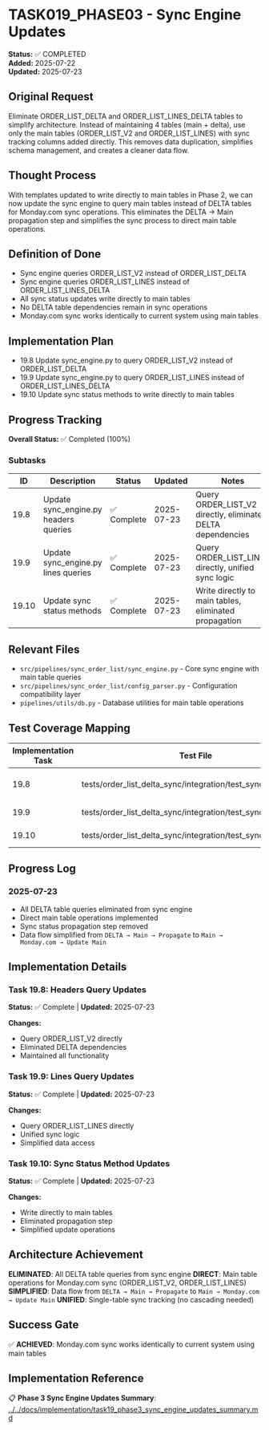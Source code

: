 # TASK019_PHASE03 - Sync Engine Updates

**Status:** ✅ COMPLETED  
**Added:** 2025-07-22  
**Updated:** 2025-07-23

## Original Request
Eliminate ORDER_LIST_DELTA and ORDER_LIST_LINES_DELTA tables to simplify architecture. Instead of maintaining 4 tables (main + delta), use only the main tables (ORDER_LIST_V2 and ORDER_LIST_LINES) with sync tracking columns added directly. This removes data duplication, simplifies schema management, and creates a cleaner data flow.

## Thought Process
With templates updated to write directly to main tables in Phase 2, we can now update the sync engine to query main tables instead of DELTA tables for Monday.com sync operations. This eliminates the DELTA → Main propagation step and simplifies the sync process to direct main table operations.

## Definition of Done
- Sync engine queries ORDER_LIST_V2 instead of ORDER_LIST_DELTA
- Sync engine queries ORDER_LIST_LINES instead of ORDER_LIST_LINES_DELTA
- All sync status updates write directly to main tables
- No DELTA table dependencies remain in sync operations
- Monday.com sync works identically to current system using main tables

## Implementation Plan
- 19.8 Update sync_engine.py to query ORDER_LIST_V2 instead of ORDER_LIST_DELTA
- 19.9 Update sync_engine.py to query ORDER_LIST_LINES instead of ORDER_LIST_LINES_DELTA
- 19.10 Update sync status methods to write directly to main tables

## Progress Tracking

**Overall Status:** ✅ Completed (100%)

### Subtasks
| ID    | Description                                 | Status        | Updated      | Notes                                                      |
|-------|---------------------------------------------|---------------|--------------|------------------------------------------------------------|
| 19.8  | Update sync_engine.py headers queries      | ✅ Complete   | 2025-07-23   | Query ORDER_LIST_V2 directly, eliminated DELTA dependencies |
| 19.9  | Update sync_engine.py lines queries        | ✅ Complete   | 2025-07-23   | Query ORDER_LIST_LINES directly, unified sync logic       |
| 19.10 | Update sync status methods                  | ✅ Complete   | 2025-07-23   | Write directly to main tables, eliminated propagation     |

## Relevant Files
- `src/pipelines/sync_order_list/sync_engine.py` - Core sync engine with main table queries
- `src/pipelines/sync_order_list/config_parser.py` - Configuration compatibility layer
- `pipelines/utils/db.py` - Database utilities for main table operations

## Test Coverage Mapping
| Implementation Task | Test File | Outcome Validated |
|--------------------|-----------|-------------------|
| 19.8               | tests/order_list_delta_sync/integration/test_sync_headers.py | Headers queried from ORDER_LIST_V2 |
| 19.9               | tests/order_list_delta_sync/integration/test_sync_lines.py | Lines queried from ORDER_LIST_LINES |
| 19.10              | tests/order_list_delta_sync/integration/test_sync_status.py | Status updates write to main tables |

## Progress Log
### 2025-07-23
- All DELTA table queries eliminated from sync engine
- Direct main table operations implemented
- Sync status propagation step removed
- Data flow simplified from `DELTA → Main → Propagate` to `Main → Monday.com → Update Main`

## Implementation Details

### Task 19.8: Headers Query Updates
**Status:** ✅ Complete | **Updated:** 2025-07-23

**Changes:**
- Query ORDER_LIST_V2 directly
- Eliminated DELTA dependencies
- Maintained all functionality

### Task 19.9: Lines Query Updates
**Status:** ✅ Complete | **Updated:** 2025-07-23

**Changes:**
- Query ORDER_LIST_LINES directly
- Unified sync logic
- Simplified data access

### Task 19.10: Sync Status Method Updates
**Status:** ✅ Complete | **Updated:** 2025-07-23

**Changes:**
- Write directly to main tables
- Eliminated propagation step
- Simplified update operations

## Architecture Achievement
**ELIMINATED**: All DELTA table queries from sync engine
**DIRECT**: Main table operations for Monday.com sync (ORDER_LIST_V2, ORDER_LIST_LINES)
**SIMPLIFIED**: Data flow from `DELTA → Main → Propagate` to `Main → Monday.com → Update Main`
**UNIFIED**: Single-table sync tracking (no cascading needed)

## Success Gate
✅ **ACHIEVED**: Monday.com sync works identically to current system using main tables

## Implementation Reference
📋 **Phase 3 Sync Engine Updates Summary**: [../../docs/implementation/task19_phase3_sync_engine_updates_summary.md](../../docs/implementation/task19_phase3_sync_engine_updates_summary.md)
